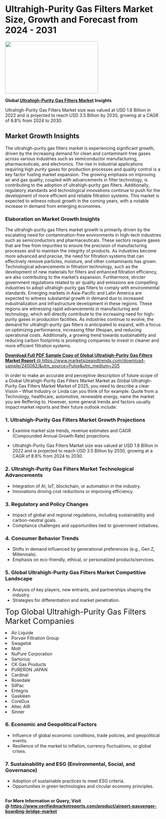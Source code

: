 <H1>Ultrahigh-Purity Gas Filters Market Size, Growth and Forecast from 2024 - 2031</H1><img class="aligncenter size-medium wp-image-584254" src="https://thirdeyenews.in/wp-content/uploads/2024/09/Global-Market-Research-300x168.jpeg" alt="" width="300" height="168" /><p><strong>Global&nbsp;<a href="https://www.marketsizeandtrends.com/download-sample/245062/&amp;utm_source=Pulse&amp;utm_medium=205">Ultrahigh-Purity Gas Filters Market</a> Insights</strong></p><p>Ultrahigh-Purity Gas Filters Market size was valued at USD 1.8 Billion in 2022 and is projected to reach USD 3.5 Billion by 2030, growing at a CAGR of 8.8% from 2024 to 2030.</p><p><h2>Market Growth Insights</h2> The ultrahigh-purity gas filters market is experiencing significant growth, driven by the increasing demand for clean and contaminant-free gases across various industries such as semiconductor manufacturing, pharmaceuticals, and electronics. The rise in industrial applications requiring high purity gases for production processes and quality control is a key factor fueling market expansion. The growing emphasis on improving air and gas quality, coupled with advancements in filter technology, is contributing to the adoption of ultrahigh-purity gas filters. Additionally, regulatory standards and technological innovations continue to push for the development of more efficient and reliable filtration systems. This market is expected to witness robust growth in the coming years, with a notable increase in demand from emerging economies. <p><a href="#"></a></p> <h3>Elaboration on Market Growth Insights</h3> The ultrahigh-purity gas filters market growth is primarily driven by the escalating need for contamination-free environments in high-tech industries such as semiconductors and pharmaceuticals. These sectors require gases that are free from impurities to ensure the precision of manufacturing processes and to maintain the integrity of products. As industries become more advanced and precise, the need for filtration systems that can effectively remove particles, moisture, and other contaminants has grown. Technological advancements in filtration technology, such as the development of new materials for filters and enhanced filtration efficiency, are also contributing to the market’s expansion. Furthermore, stricter government regulations related to air quality and emissions are compelling industries to adopt ultrahigh-purity gas filters to comply with environmental standards. Emerging markets in Asia-Pacific and Latin America are expected to witness substantial growth in demand due to increased industrialization and infrastructure development in these regions. These regions are witnessing rapid advancements in manufacturing and technology, which will directly contribute to the increasing need for high-purity gases in production facilities. As industries continue to evolve, the demand for ultrahigh-purity gas filters is anticipated to expand, with a focus on optimizing performance, increasing filter lifespan, and reducing operational costs. Additionally, a growing trend towards sustainability and reducing carbon footprints is prompting companies to invest in cleaner and more efficient filtration systems. <p><a href="#"></p><p><span class=""><strong>Download Full PDF Sample Copy of Global Ultrahigh-Purity Gas Filters Market Report</strong> @ <a href="https://www.marketsizeandtrends.com/download-sample/245062/&amp;utm_source=Pulse&amp;utm_medium=205" target="_blank">https://www.marketsizeandtrends.com/download-sample/245062/&amp;utm_source=Pulse&amp;utm_medium=205</a></span></p><p>In order to make an accurate and perceptive description of future scope of a Global&nbsp;Ultrahigh-Purity Gas Filters Market Market as Global&nbsp;Ultrahigh-Purity Gas Filters Market Market of 2025, you need to describe a clear Vision &ndash; What Industry or Linda can you think of for example: Quote from a Technology, healthcare, automotive, renewable energy, name the market you are Reffering to. However, some general trends and factors usually impact market reports and their future outlook include:</p><h3>1.&nbsp;<strong>Ultrahigh-Purity Gas Filters Market Growth Projections</strong></h3><ul><li>Examine market size trends, revenue estimates and CAGR (Compounded Annual Growth Rate) projections.</li><li><p>Ultrahigh-Purity Gas Filters Market size was valued at USD 1.8 Billion in 2022 and is projected to reach USD 3.5 Billion by 2030, growing at a CAGR of 8.8% from 2024 to 2030.</p></li></ul><h3>2.&nbsp;<strong>Ultrahigh-Purity Gas Filters Market Technological Advancements</strong></h3><ul><li>Integration of AI, IoT, blockchain, or automation in the industry.</li><li>Innovations driving cost reductions or improving efficiency.</li></ul><h3>3.&nbsp;<strong>Regulatory and Policy Changes</strong></h3><ul><li>Impact of global and regional regulations, including sustainability and carbon-neutral goals.</li><li>Compliance challenges and opportunities tied to government initiatives.</li></ul><h3>4.&nbsp;<strong>Consumer Behavior Trends</strong></h3><ul><li>Shifts in demand influenced by generational preferences (e.g., Gen Z, Millennials).</li><li>Emphasis on eco-friendly, ethical, or personalized products/services.</li></ul><h3>5.&nbsp;<strong>Global Ultrahigh-Purity Gas Filters Market Competitive Landscape</strong></h3><ul><li>Analysis of key players, new entrants, and partnerships shaping the industry.</li><li>Strategies for differentiation and market penetration.</li></ul><p data-pm-slice="1 1 []"><span style="color: inherit; font-family: inherit; font-size: 25px;">Top Global Ultrahigh-Purity Gas Filters Market Companies</span></p><div class="" data-test-id=""><p><li>Air Liquide</li><li> Porvair Filtration Group</li><li> Swagelok</li><li> Mott</li><li> NuPure Corporation</li><li> Sartorius</li><li> CK Gas Products</li><li> PURERON JAPAN</li><li> Cardinal</li><li> Rosedale</li><li> SilPac</li><li> Entegris</li><li> Gaskleen</li><li> CoreDux</li><li> Altec AIR</li><li> Sinner</li></p></div><h3>6.&nbsp;<strong>Economic and Geopolitical Factors</strong></h3><ul><li>Influence of global economic conditions, trade policies, and geopolitical events.</li><li>Resilience of the market to inflation, currency fluctuations, or global crises.</li></ul><h3>7.&nbsp;<strong>Sustainability and ESG (Environmental, Social, and Governance)</strong></h3><ul><li>Adoption of sustainable practices to meet ESG criteria.</li><li>Opportunities in green technologies and circular economy principles.</li></ul><h2><strong style="font-size: 14px;">For More Information or Query, Visit @&nbsp;</strong><a style="background-color: #ffffff; font-size: 14px;" href="https://www.marketsizeandtrends.com/report/ultrahigh-purity-gas-filters-market/" target="_blank">https://www.verifiedmarketreports.com/product/airport-passenger-boarding-bridge-market</a></h2>
